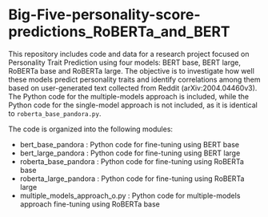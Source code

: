 # Big-Five-personality-score-predictions_RoBERTa_and_BERT

This repository includes code and data for a research project focused on Personality Trait Prediction using four models: BERT base, BERT large, RoBERTa base and RoBERTa large. 
The objective is to investigate how well these models predict personality traits and identify correlations among them based on user-generated text collected from Reddit (arXiv:2004.04460v3).\
The Python code for the multiple-models approach is included, while the Python code for the single-model approach is not included, as it is identical to `roberta_base_pandora.py`.

The code is organized into the following modules:
- bert_base_pandora : Python code for fine-tuning using BERT base
- bert_large_pandora : Python code for fine-tuning using BERT large
- roberta_base_pandora : Python code for fine-tuning using RoBERTa base
- roberta_large_pandora : Python code for fine-tuning using RoBERTa large
- multiple_models_approach_o.py : Python code for multiple-models approach fine-tuning using RoBERTa base
